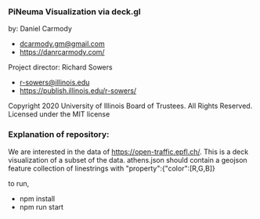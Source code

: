 ### PiNeuma Visualization via deck.gl ###
by: Daniel Carmody
* <dcarmody.gm@gmail.com>
* <https://danrcarmody.com/>

Project director: Richard Sowers
* <r-sowers@illinois.edu>
* <https://publish.illinois.edu/r-sowers/>

Copyright 2020 University of Illinois Board of Trustees. All Rights Reserved. Licensed under the MIT license

### Explanation of repository:
We are interested in the data of <https://open-traffic.epfl.ch/>.   This is a deck visualization of a subset of the data.
athens.json should contain a geojson feature collection of linestrings with "property":{"color":[R,G,B]}

to run,
* npm install
* npm run start